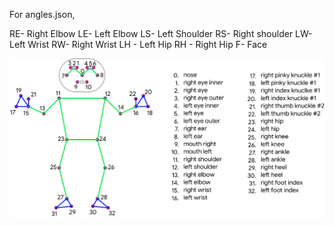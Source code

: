 For angles.json,

RE- Right Elbow
LE- Left Elbow
LS- Left Shoulder
RS- Right shoulder
LW- Left Wrist
RW- Right Wrist
LH - Left Hip
RH - Right Hip
F- Face


![Alt text](media/blazepose.jpg?raw=true "blazepose topology")
